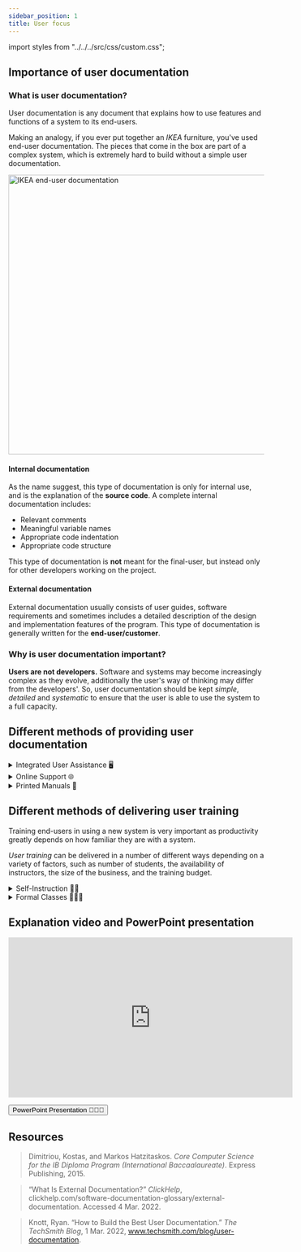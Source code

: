 ```yaml
---
sidebar_position: 1
title: User focus
---
```


import styles from "../../../src/css/custom.css";

## Importance of user documentation

### What is user documentation?

User documentation is any document that explains how to use features and functions of a system to its end-users.

Making an analogy, if you ever put together an _IKEA_ furniture, you've used end-user documentation. The pieces that come in the box are part of a complex system, which is extremely hard to build without a simple user documentation.

<img src="/img/study-guides/system-fundamentals/system-in-organizations/IKEA-user-documentation.png" alt="IKEA end-user documentation" width="550"/>

#### Internal documentation

As the name suggest, this type of documentation is only for internal use, and is the explanation of the **source code**. A complete internal documentation includes:

- Relevant comments
- Meaningful variable names
- Appropriate code indentation
- Appropriate code structure

This type of documentation is **not** meant for the final-user, but instead only for other developers working on the project.

#### External documentation

External documentation usually consists of user guides, software requirements and sometimes includes a detailed description of the design and implementation features of the program. This type of documentation is generally written for the **end-user/customer**.

### Why is user documentation important?

**Users are not developers.** Software and systems may become increasingly complex as they evolve, additionally the user's way of thinking may differ from the developers'. So, user documentation should be kept _simple_, _detailed_ and _systematic_ to ensure that the user is able to use the system to a full capacity.

## Different methods of providing user documentation

<details><summary>Integrated User Assistance 🖥️</summary>
<p>

Files supplied together with the system. They can usually be called up with a button in the system.

**Advantages**:

- Accessible at any time when using the program.
- Gives general instructions on how to use the system.
- Gives general instructions on how to solve some major errors.

**Disadvantages**:

- They can only be used after system has been installed.
- They don't give any help when installing the solution.
- They often only deal with very general errors.

</p>
</details>

<details><summary>Online Support 🌐</summary>
<p>

Special web service hosted by the system's developer to provide user documentation.

**Advantages**:

- They are often extensive compared to help files.
- They get continuously revised by the systems developer to deal with the problems occurring most often (FAQs).
- They often provide an option for live support, talking to a real human operator if a problem arises which the user documentation has no answer to.
- They often have search capabilities built-in so that users can easily search through them.

**Disadvantages**:

- They are useless if users have no internet connection.
- Live support does not work quite well with users unfamiliar with computers when they have to explain their problem (“I clicked 'that' button and then something happened!”).

</p>
</details>

<details><summary>Printed Manuals 📖</summary>
<p>

Manuals printed on paper and supplied together with the system.

**Advantages**:

- They can be read through by users before starting to work with the new system.
- Always available.
- Gives help installing the system.

**Disadvantages**:

- Can be lost / misplaced / limited in number.
- Often limited to a little booklet supplying little information apart from how to install the system.
- Can't be updated every time the system is updated.

</p>
</details>

## Different methods of delivering user training

Training end-users in using a new system is very important as productivity greatly depends on how familiar they are with a system.

_User training_ can be delivered in a number of different ways depending on a variety of factors, such as number of students, the availability of instructors, the size of the business, and the training budget.

<details><summary>Self-Instruction 👨‍🎓</summary>
<p>

Users can learn how to use a new system on their own, provided they have the right material to learn from.

**Advantages**:

- Lowest cost – only materials needed, no teachers/buildings.
- Flexible timeline.
- Training tailored to exactly what users wants to learn.

**Disadvantages**:

- With no guidance, user might feel lost/overwhelmed.
- Unstructured learning means certain features might be misunderstood/ignored.

</p>
</details>

<details><summary>Formal Classes 👩🏻‍🏫</summary>
<p>

This is the type of training where the students are sitting in a classroom listening to an instructor who shows and explains how to use the system.

**Advantages**:

- Structured learning environment.
- Expert on hand to answer questions.
- Curriculum designed to teach all aspects, including ones that might be misunderstood or difficult to grasp.

**Disadvantages**:

- Expensive – teachers, buildings and facilities needed.
- Rigid schedule and curriculum.
- Not much personalisation possible.

</p>
</details>

## Explanation video and PowerPoint presentation

<div className="iframe-container margin-bottom--md">
    <iframe width="560" height="315" src="https://www.youtube.com/embed/I6sFzNovKic" title="YouTube video player" frameborder="0" allow="accelerometer; autoplay; clipboard-write; encrypted-media; gyroscope; picture-in-picture" allowfullscreen></iframe>
</div>

<a href="https://www.google.com/"><button className="button button--secondary button--md">PowerPoint Presentation 👨🏻‍🏫</button></a>

## Resources

> Dimitriou, Kostas, and Markos Hatzitaskos. _Core Computer Science for the IB Diploma Program (International Baccaalaureate)_. Express Publishing, 2015.

> “What Is External Documentation?” _ClickHelp_, clickhelp.com/software-documentation-glossary/external-documentation. Accessed 4 Mar. 2022.

> Knott, Ryan. “How to Build the Best User Documentation.” _The TechSmith Blog_, 1 Mar. 2022, www.techsmith.com/blog/user-documentation.
